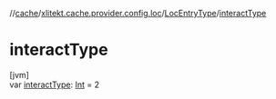 //[cache](../../../index.md)/[xlitekt.cache.provider.config.loc](../index.md)/[LocEntryType](index.md)/[interactType](interact-type.md)

# interactType

[jvm]\
var [interactType](interact-type.md): [Int](https://kotlinlang.org/api/latest/jvm/stdlib/kotlin/-int/index.html) = 2
